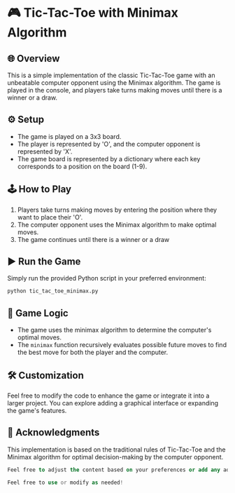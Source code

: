 # 🎮 Tic-Tac-Toe with Minimax Algorithm

## 🌐 Overview
This is a simple implementation of the classic Tic-Tac-Toe game with an unbeatable computer opponent using the Minimax algorithm. The game is played in the console, and players take turns making moves until there is a winner or a draw.

## ⚙ Setup
- The game is played on a 3x3 board.
- The player is represented by 'O', and the computer opponent is represented by 'X'.
- The game board is represented by a dictionary where each key corresponds to a position on the board (1-9).

## 🕹 How to Play
1. Players take turns making moves by entering the position where they want to place their 'O'.
2. The computer opponent uses the Minimax algorithm to make optimal moves.
3. The game continues until there is a winner or a draw

## ▶ Run the Game
Simply run the provided Python script in your preferred environment:

```bash
python tic_tac_toe_minimax.py
```
## 🧠 Game Logic
- The game uses the minimax algorithm to determine the computer's optimal moves.
- The `minimax` function recursively evaluates possible future moves to find the best move for both the player and the computer.

## 🛠️ Customization
Feel free to modify the code to enhance the game or integrate it into a larger project. You can explore adding a graphical interface or expanding the game's features.

## 🙌 Acknowledgments
This implementation is based on the traditional rules of Tic-Tac-Toe and the Minimax algorithm for optimal decision-making by the computer opponent.

```sql
Feel free to adjust the content based on your preferences or add any additional information you find relevant.
```
```php
Feel free to use or modify as needed!
```

